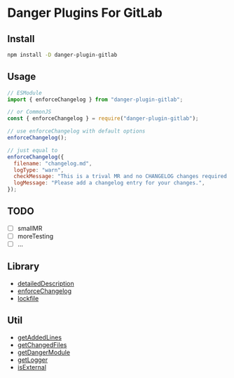 # Danger Plugins For GitLab

## Install

```bash
npm install -D danger-plugin-gitlab
```

## Usage

```javascript
// ESModule
import { enforceChangelog } from "danger-plugin-gitlab";

// or CommonJS
const { enforceChangelog } = require("danger-plugin-gitlab");

// use enforceChangelog with default options
enforceChangelog();

// just equal to
enforceChangelog({
  filename: "changelog.md",
  logType: "warn",
  checkMessage: "This is a trival MR and no CHANGELOG changes required.",
  logMessage: "Please add a changelog entry for your changes.",
});
```

## TODO

- [ ] smallMR
- [ ] moreTesting
- [ ] ...

## Library

- [detailedDescription](./src/libs/detailedDescription/index.md)
- [enforceChangelog](./src/libs/enforceChangelog/index.md)
- [lockfile](./src/libs/lockfile/index.md)

## Util

- [getAddedLines](./src/utils/getAddedLines/index.md)
- [getChangedFiles](./src/utils/getChangedFiles/index.md)
- [getDangerModule](./src/utils/getDangerModule/index.md)
- [getLogger](./src/utils/getLogger/index.md)
- [isExternal](./src/utils/isExternal/index.md)

